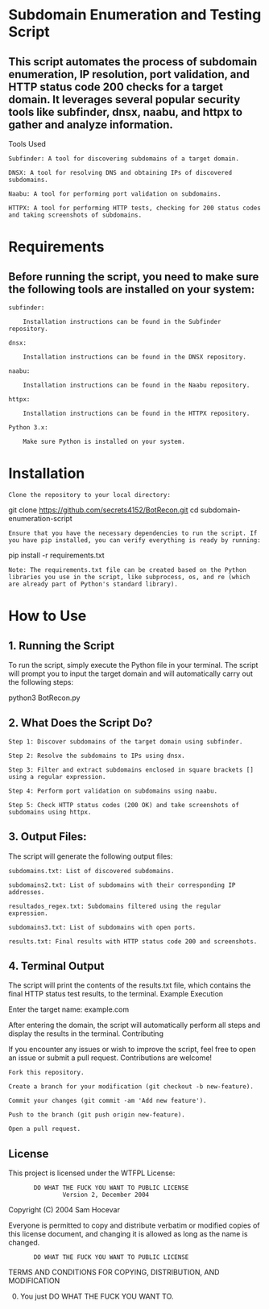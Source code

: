 # Subdomain Enumeration and Testing Script

## This script automates the process of subdomain enumeration, IP resolution, port validation, and HTTP status code 200 checks for a target domain. It leverages several popular security tools like subfinder, dnsx, naabu, and httpx to gather and analyze information.
Tools Used

    Subfinder: A tool for discovering subdomains of a target domain.

    DNSX: A tool for resolving DNS and obtaining IPs of discovered subdomains.

    Naabu: A tool for performing port validation on subdomains.

    HTTPX: A tool for performing HTTP tests, checking for 200 status codes and taking screenshots of subdomains.

# Requirements

## Before running the script, you need to make sure the following tools are installed on your system:

    subfinder:

        Installation instructions can be found in the Subfinder repository.

    dnsx:

        Installation instructions can be found in the DNSX repository.

    naabu:

        Installation instructions can be found in the Naabu repository.

    httpx:

        Installation instructions can be found in the HTTPX repository.

    Python 3.x:

        Make sure Python is installed on your system.

# Installation

    Clone the repository to your local directory:

git clone https://github.com/secrets4152/BotRecon.git
cd subdomain-enumeration-script

    Ensure that you have the necessary dependencies to run the script. If you have pip installed, you can verify everything is ready by running:

pip install -r requirements.txt

    Note: The requirements.txt file can be created based on the Python libraries you use in the script, like subprocess, os, and re (which are already part of Python's standard library).

# How to Use
## 1. Running the Script

To run the script, simply execute the Python file in your terminal. The script will prompt you to input the target domain and will automatically carry out the following steps:

python3 BotRecon.py

## 2. What Does the Script Do?

    Step 1: Discover subdomains of the target domain using subfinder.

    Step 2: Resolve the subdomains to IPs using dnsx.

    Step 3: Filter and extract subdomains enclosed in square brackets [] using a regular expression.

    Step 4: Perform port validation on subdomains using naabu.

    Step 5: Check HTTP status codes (200 OK) and take screenshots of subdomains using httpx.

## 3. Output Files:

The script will generate the following output files:

    subdomains.txt: List of discovered subdomains.

    subdomains2.txt: List of subdomains with their corresponding IP addresses.

    resultados_regex.txt: Subdomains filtered using the regular expression.

    subdomains3.txt: List of subdomains with open ports.

    results.txt: Final results with HTTP status code 200 and screenshots.

## 4. Terminal Output

The script will print the contents of the results.txt file, which contains the final HTTP status test results, to the terminal.
Example Execution

Enter the target name: example.com

After entering the domain, the script will automatically perform all steps and display the results in the terminal.
Contributing

If you encounter any issues or wish to improve the script, feel free to open an issue or submit a pull request. Contributions are welcome!

    Fork this repository.

    Create a branch for your modification (git checkout -b new-feature).

    Commit your changes (git commit -am 'Add new feature').

    Push to the branch (git push origin new-feature).

    Open a pull request.

## License

This project is licensed under the WTFPL License:

           DO WHAT THE FUCK YOU WANT TO PUBLIC LICENSE
                   Version 2, December 2004

Copyright (C) 2004 Sam Hocevar

Everyone is permitted to copy and distribute verbatim or modified
copies of this license document, and changing it is allowed as long as
the name is changed.

           DO WHAT THE FUCK YOU WANT TO PUBLIC LICENSE
  TERMS AND CONDITIONS FOR COPYING, DISTRIBUTION, AND MODIFICATION

  0. You just DO WHAT THE FUCK YOU WANT TO.
